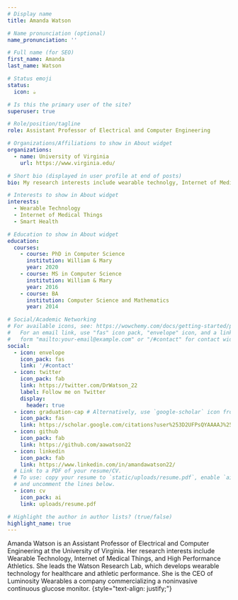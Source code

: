 ```yaml
---
# Display name
title: Amanda Watson

# Name pronunciation (optional)
name_pronunciation: ''

# Full name (for SEO)
first_name: Amanda
last_name: Watson

# Status emoji
status:
  icon: ☕️

# Is this the primary user of the site?
superuser: true

# Role/position/tagline
role: Assistant Professor of Electrical and Computer Engineering

# Organizations/Affiliations to show in About widget
organizations:
  - name: University of Virginia
    url: https://www.virginia.edu/

# Short bio (displayed in user profile at end of posts)
bio: My research interests include wearable technolgy, Internet of Medical Things, Smart Health, Sensor Systems, Ubiquitous Computing, High Performance Athletics.

# Interests to show in About widget
interests:
  - Wearable Technology
  - Internet of Medical Things
  - Smart Health

# Education to show in About widget
education:
  courses:
    - course: PhD in Computer Science
      institution: William & Mary
      year: 2020
    - course: MS in Computer Science
      institution: William & Mary
      year: 2016
    - course: BA
      institution: Computer Science and Mathematics
      year: 2014

# Social/Academic Networking
# For available icons, see: https://wowchemy.com/docs/getting-started/page-builder/#icons
#   For an email link, use "fas" icon pack, "envelope" icon, and a link in the
#   form "mailto:your-email@example.com" or "/#contact" for contact widget.
social:
  - icon: envelope
    icon_pack: fas
    link: '/#contact'
  - icon: twitter
    icon_pack: fab
    link: https://twitter.com/DrWatson_22
    label: Follow me on Twitter
    display:
      header: true
  - icon: graduation-cap # Alternatively, use `google-scholar` icon from `ai` icon pack
    icon_pack: fas
    link: https://scholar.google.com/citations?user%253D2UFPsQYAAAAJ%2526hl%253Den
  - icon: github
    icon_pack: fab
    link: https://github.com/aawatson22
  - icon: linkedin
    icon_pack: fab
    link: https://www.linkedin.com/in/amandawatson22/
  # Link to a PDF of your resume/CV.
  # To use: copy your resume to `static/uploads/resume.pdf`, enable `ai` icons in `params.yaml`,
  # and uncomment the lines below.
  - icon: cv
    icon_pack: ai
    link: uploads/resume.pdf

# Highlight the author in author lists? (true/false)
highlight_name: true
---
```


Amanda Watson is an Assistant Professor of Electrical and Computer Engineering at the University of Virginia. Her research interests include Wearable Technology, Internet of Medical Things, and High Performance Athletics. She leads the Watson Research Lab, which develops wearable technology for healthcare and athletic performance. She is the CEO of Luminosity Wearables a company commercializing a noninvasive continuous glucose monitor.
{style="text-align: justify;"}
